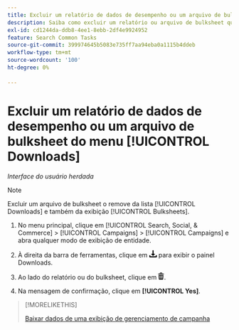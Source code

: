 ```yaml
---
title: Excluir um relatório de dados de desempenho ou um arquivo de bulksheet do menu [!UICONTROL Downloads]
description: Saiba como excluir um relatório ou arquivo de bulksheet que você baixou em uma visualização de gerenciamento de campanha.
exl-id: cd1244da-ddb8-4ee1-8ebb-2df4e9924952
feature: Search Common Tasks
source-git-commit: 399974645b5083e735ff7aa94eba0a1115b4ddeb
workflow-type: tm+mt
source-wordcount: '100'
ht-degree: 0%

---
```


# Excluir um relatório de dados de desempenho ou um arquivo de bulksheet do menu [!UICONTROL Downloads]

*Interface do usuário herdada*

>[!NOTE]
>
>Excluir um arquivo de bulksheet o remove da lista [!UICONTROL Downloads] e também da exibição [!UICONTROL Bulksheets].

1. No menu principal, clique em [!UICONTROL Search, Social, & Commerce] > [!UICONTROL Campaigns] > [!UICONTROL Campaigns] e abra qualquer modo de exibição de entidade.

1. À direita da barra de ferramentas, clique em ![Download de Relatório](/help/search-social-commerce/assets/download.png "Download de Relatório") para exibir o painel Downloads.

1. Ao lado do relatório ou do bulksheet, clique em ![Excluir](/help/search-social-commerce/assets/delete.png "Excluir").

1. Na mensagem de confirmação, clique em **[!UICONTROL Yes]**.

>[!MORELIKETHIS]
>
>[Baixar dados de uma exibição de gerenciamento de campanha](/help/search-social-commerce/common-tasks/navigation-editing-selection/download.md)
